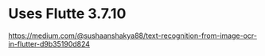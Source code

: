 # Uses Flutte 3.7.10

https://medium.com/@sushaanshakya88/text-recognition-from-image-ocr-in-flutter-d9b35190d824
